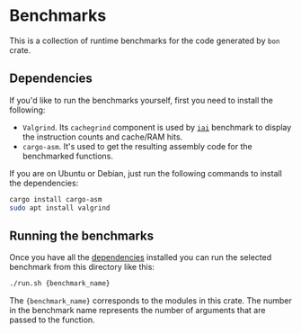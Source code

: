 # Benchmarks

This is a collection of runtime benchmarks for the code generated by `bon` crate.

## Dependencies

If you'd like to run the benchmarks yourself, first you need to install the following:

-   `Valgrind`. Its `cachegrind` component is used by [`iai`](https://github.com/bheisler/iai) benchmark to display the instruction counts and cache/RAM hits.
-   `cargo-asm`. It's used to get the resulting assembly code for the benchmarked functions.

If you are on Ubuntu or Debian, just run the following commands to install the dependencies:

```bash
cargo install cargo-asm
sudo apt install valgrind
```

## Running the benchmarks

Once you have all the [dependencies](#dependencies) installed you can run the selected benchmark from this directory like this:

```bash
./run.sh {benchmark_name}
```

The `{benchmark_name}` corresponds to the modules in this crate. The number in the benchmark name represents the number of arguments that are passed to the function.

